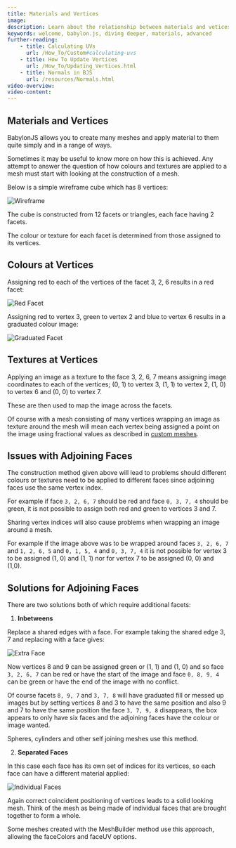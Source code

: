```yaml
---
title: Materials and Vertices
image: 
description: Learn about the relationship between materials and vetices.
keywords: welcome, babylon.js, diving deeper, materials, advanced
further-reading:
    - title: Calculating UVs
      url: /How_To/Custom#calculating-uvs
    - title: How To Update Vertices
      url: /How_To/Updating_Vertices.html
    - title: Normals in BJS
      url: /resources/Normals.html
video-overview:
video-content:
---
```


## Materials and Vertices

BabylonJS allows you to create many meshes and apply material to them quite simply and in a range of ways.

Sometimes it may be useful to know more on how this is achieved. Any attempt to answer the question of how colours and textures are applied to a mesh must start with looking at the construction of a mesh.

Below is a simple wireframe cube which has 8 vertices:

![Wireframe](/img/how_to/Materials/box1.jpg)

The cube is constructed from 12 facets or triangles, each face having 2 facets.

The colour or texture for each facet is determined from those assigned to its vertices.

## Colours at Vertices

Assigning red to each of the vertices of the facet 3, 2, 6 results in a red facet:

![Red Facet](/img/how_to/Materials/redVert.jpg)

Assigning red to vertex 3, green to vertex 2 and blue to vertex 6 results in a graduated colour image:

![Graduated Facet](/img/how_to/Materials/gradVert.jpg)

## Textures at Vertices

Applying an image as a texture to the face 3, 2, 6, 7 means assigning image 
coordinates to each of the vertices; (0, 1) to vertex 3, (1, 1) to vertex 2, (1, 0) to vertex 6 and (0, 0) to vertex 7.

These are then used to map the image across the facets.

Of course with a mesh consisting of many vertices wrapping an image as texture around the mesh will mean each vertex being assigned a point on the image using fractional values as described in [custom meshes](/How_To/Custom#calculating-uvs).

## Issues with Adjoining Faces

The construction method given above will lead to problems should different colours or textures need to be applied to different faces 
since adjoining faces use the same vertex index. 

For example if face `3, 2, 6, 7` should be red and face `0, 3, 7, 4` should be green, it is not possible to assign both red and green to vertices 3 and 7.

Sharing vertex indices will also cause problems when wrapping an image around a mesh.

For example if the image above was to be wrapped around faces `3, 2, 6, 7` and `1, 2, 6, 5` and `0, 1, 5, 4` and `0, 3, 7, 4` it is not possible for vertex 3 to be assigned (1, 0) and (1, 1) nor for vertex 7 to be assigned (0, 0) and (1,0).

## Solutions for Adjoining Faces

There are two solutions both of which require additional facets:

1. **Inbetweens**

Replace a shared edges with a face. For example taking the shared edge 3, 7 and replacing with a face gives:

![Extra Face](/img/how_to/Materials/box2.jpg)

Now vertices 8 and 9 can be assigned green or (1, 1) and (1, 0) and so face `3, 2, 6, 7` can be red or have the start of the image and face `0, 8, 9, 4` can be green or have the end of the image with no conflict.

Of course facets `8, 9, 7` and `3, 7, 8` will have graduated fill or messed up images but by setting vertices 8 and 3 to have the same position and also 9 and 7 to have the same position the face `3, 7, 9, 8` disappears, the box appears to only have six faces and the adjoining faces have the colour or image wanted. 

Spheres, cylinders and other self joining meshes use this method.

2. **Separated Faces**

In this case each face has its own set of indices for its vertices, so each face can have a different material applied: 

![Individual Faces](/img/how_to/Materials/box3.jpg)

Again correct coincident positioning of vertices leads to a solid looking mesh. Think of the mesh as being made of individual faces that are brought together to form a whole.

Some meshes created with the MeshBuilder method use this approach, allowing the faceColors and faceUV options.